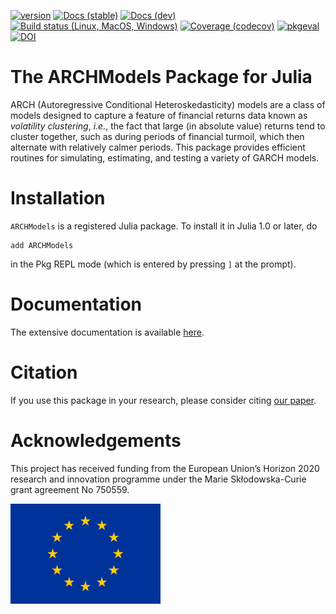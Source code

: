[![version](https://juliahub.com/docs/ARCHModels/version.svg)](https://juliahub.com/ui/Packages/ARCHModels/cpjxl) [![Docs (stable)](https://img.shields.io/badge/docs-stable-blue.svg)](https://s-broda.github.io/ARCHModels.jl/stable) [![Docs (dev)](https://img.shields.io/badge/docs-dev-blue.svg)](https://s-broda.github.io/ARCHModels.jl/dev) [![Build status (Linux, MacOS, Windows)](https://github.com/s-broda/ARCHModels.jl/workflows/CI/badge.svg)](https://github.com/s-broda/ARCHModels.jl/actions?query=workflow%3ACI) [![Coverage (codecov)](http://codecov.io/github/s-broda/ARCHModels.jl/coverage.svg?branch=master)](http://codecov.io/github/s-broda/ARCHModels.jl?branch=master) [![pkgeval](https://juliaci.github.io/NanosoldierReports/pkgeval_badges/A/ARCHModels.svg)](https://juliaci.github.io/NanosoldierReports/pkgeval_badges/A/ARCHModels.html) [![DOI](https://zenodo.org/badge/95967480.svg)](https://zenodo.org/badge/latestdoi/95967480)
# The ARCHModels Package for Julia

ARCH (Autoregressive Conditional Heteroskedasticity) models are a class of models designed to capture a feature of financial returns data known as *volatility clustering*, *i.e.*, the fact that large (in absolute value) returns tend to cluster together, such as during periods of financial turmoil, which then alternate with relatively calmer periods. This package provides efficient routines for simulating, estimating, and testing a variety of GARCH models.

# Installation

`ARCHModels` is a registered Julia package. To install it in Julia 1.0 or later, do

```
add ARCHModels
```

in the Pkg REPL mode (which is entered by pressing `]` at the prompt).
# Documentation

The extensive documentation is available [here](https://s-broda.github.io/ARCHModels.jl/stable/).

# Citation
If you use this package in your research, please consider citing [our paper](https://doi.org/10.18637/jss.v107.i05).

# Acknowledgements

This project has received funding from the European Union’s Horizon 2020 research and innovation programme under the Marie Skłodowska-Curie grant agreement No 750559.

<img src="docs/src/assets/EULOGO.jpg" width="240">
